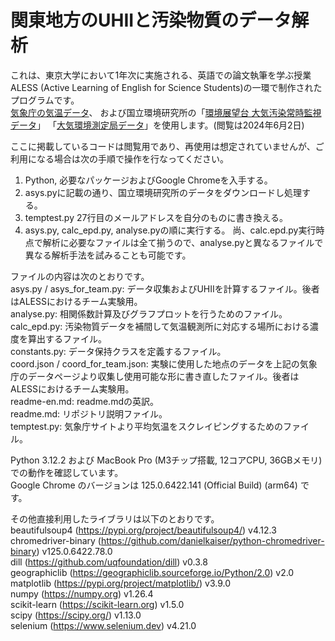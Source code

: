 # 関東地方のUHIIと汚染物質のデータ解析

これは、東京大学において1年次に実施される、英語での論文執筆を学ぶ授業 ALESS (Active Learning of English for Science Students)の一環で制作されたプログラムです。  
[気象庁の気温データ](https://www.data.jma.go.jp/stats/etrn/index.php?prec_no=&block_no=&year=&month=&day=&view=)、
および国立環境研究所の「[環境展望台 大気汚染常時監視データ](https://tenbou.nies.go.jp/download/)」
「[大気環境測定局データ](https://www.nies.go.jp/igreen/tm_down.html)」を使用します。(閲覧は2024年6月2日)

ここに掲載しているコードは閲覧用であり、再使用は想定されていませんが、ご利用になる場合は次の手順で操作を行なってください。
1. Python, 必要なパッケージおよびGoogle Chromeを入手する。
2. asys.pyに記載の通り、国立環境研究所のデータをダウンロードし処理する。
3. temptest.py 27行目のメールアドレスを自分のものに書き換える。
4. asys.py, calc_epd.py, analyse.pyの順に実行する。
尚、calc.epd.py実行時点で解析に必要なファイルは全て揃うので、analyse.pyと異なるファイルで異なる解析手法を試みることも可能です。

ファイルの内容は次のとおりです。  
asys.py / asys_for_team.py: データ収集およびUHIIを計算するファイル。後者はALESSにおけるチーム実験用。  
analyse.py: 相関係数計算及びグラフプロットを行うためのファイル。  
calc_epd.py: 汚染物質データを補間して気温観測所に対応する場所における濃度を算出するファイル。  
constants.py: データ保持クラスを定義するファイル。  
coord.json / coord_for_team.json: 実験に使用した地点のデータを上記の気象庁のデータページより収集し使用可能な形に書き直したファイル。後者はALESSにおけるチーム実験用。  
readme-en.md: readme.mdの英訳。  
readme.md: リポジトリ説明ファイル。  
temptest.py: 気象庁サイトより平均気温をスクレイピングするためのファイル。

Python 3.12.2 および MacBook Pro (M3チップ搭載, 12コアCPU, 36GBメモリ) での動作を確認しています。  
Google Chrome のバージョンは 125.0.6422.141 (Official Build) (arm64) です。

その他直接利用したライブラリは以下のとおりです。  
beautifulsoup4 (https://pypi.org/project/beautifulsoup4/) v4.12.3  
chromedriver-binary (https://github.com/danielkaiser/python-chromedriver-binary) v125.0.6422.78.0  
dill (https://github.com/uqfoundation/dill) v0.3.8  
geographiclib (https://geographiclib.sourceforge.io/Python/2.0) v2.0  
matplotlib (https://pypi.org/project/matplotlib/) v3.9.0  
numpy (https://numpy.org) v1.26.4  
scikit-learn (https://scikit-learn.org) v1.5.0  
scipy (https://scipy.org/) v1.13.0  
selenium (https://www.selenium.dev) v4.21.0